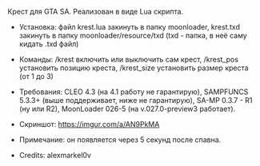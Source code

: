 Крест для GTA SA. Реализован в виде Lua скрипта.

- Установка: файл krest.lua закинуть в папку moonloader, krest.txd закинуть в папку moonloader/resource/txd (txd - папка, в неё саму кидать .txd файл)

- Команды: /krest включить или выключить сам крест, /krest_pos установить позицию креста, /krest_size установить размер креста (от 1 до 3)

- Требования: CLEO 4.3 (на 4.1 работу не гарантирую), SAMPFUNCS 5.3.3+ (выше поддерживает, ниже не гарантирую), SA-MP 0.3.7 - R1 (ну или R2), MoonLoader 026-5 (на v.027.0-preview3 работает).

- Скриншот: https://imgur.com/a/AN9PkMA

- Примечание: он появляется через 5 секунд после спавна.

- Credits: alexmarkel0v
